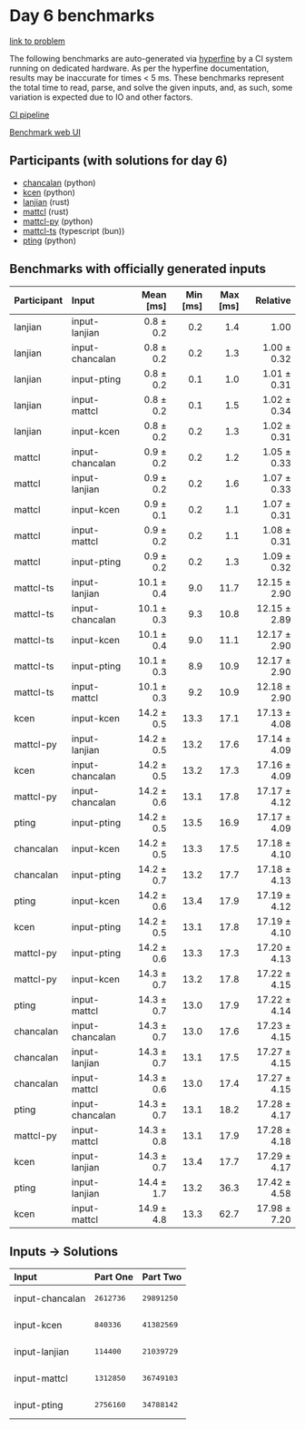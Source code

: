 # Day 6 benchmarks

[link to problem](https://adventofcode.com/2023/day/6)

The following benchmarks are auto-generated via
[hyperfine](https://github.com/sharkdp/hyperfine) by a CI system running on
dedicated hardware. As per the hyperfine documentation, results may be
inaccurate for times < 5 ms. These benchmarks represent the total time to read,
parse, and solve the given inputs, and, as such, some variation is expected due
to IO and other factors.

[CI pipeline](http://ci.papercode.net:8080/teams/main/pipelines/aoc2023)

[Benchmark web UI](https://aoc.ancalagon.black)


## Participants (with solutions for day 6)

- [chancalan](https://github.com/chancalan/aoc2023) (python)
- [kcen](https://github.com/kcen/aoc2023) (python)
- [lanjian](https://github.com/lanjian/aoc-2023) (rust)
- [mattcl](https://github.com/mattcl/aoc2023) (rust)
- [mattcl-py](https://github.com/mattcl/aoc2023-py) (python)
- [mattcl-ts](https://github.com/mattcl/aoc2023-js) (typescript (bun))
- [pting](https://github.com/pting/aoc2023) (python)


## Benchmarks with officially generated inputs

| Participant | Input | Mean [ms] | Min [ms] | Max [ms] | Relative |
|:---|:---|---:|---:|---:|---:|
| lanjian | input-lanjian | 0.8 ± 0.2 | 0.2 | 1.4 | 1.00 |
| lanjian | input-chancalan | 0.8 ± 0.2 | 0.2 | 1.3 | 1.00 ± 0.32 |
| lanjian | input-pting | 0.8 ± 0.2 | 0.1 | 1.0 | 1.01 ± 0.31 |
| lanjian | input-mattcl | 0.8 ± 0.2 | 0.1 | 1.5 | 1.02 ± 0.34 |
| lanjian | input-kcen | 0.8 ± 0.2 | 0.2 | 1.3 | 1.02 ± 0.31 |
| mattcl | input-chancalan | 0.9 ± 0.2 | 0.2 | 1.2 | 1.05 ± 0.33 |
| mattcl | input-lanjian | 0.9 ± 0.2 | 0.2 | 1.6 | 1.07 ± 0.33 |
| mattcl | input-kcen | 0.9 ± 0.1 | 0.2 | 1.1 | 1.07 ± 0.31 |
| mattcl | input-mattcl | 0.9 ± 0.2 | 0.2 | 1.1 | 1.08 ± 0.31 |
| mattcl | input-pting | 0.9 ± 0.2 | 0.2 | 1.3 | 1.09 ± 0.32 |
| mattcl-ts | input-lanjian | 10.1 ± 0.4 | 9.0 | 11.7 | 12.15 ± 2.90 |
| mattcl-ts | input-chancalan | 10.1 ± 0.3 | 9.3 | 10.8 | 12.15 ± 2.89 |
| mattcl-ts | input-kcen | 10.1 ± 0.4 | 9.0 | 11.1 | 12.17 ± 2.90 |
| mattcl-ts | input-pting | 10.1 ± 0.3 | 8.9 | 10.9 | 12.17 ± 2.90 |
| mattcl-ts | input-mattcl | 10.1 ± 0.3 | 9.2 | 10.9 | 12.18 ± 2.90 |
| kcen | input-kcen | 14.2 ± 0.5 | 13.3 | 17.1 | 17.13 ± 4.08 |
| mattcl-py | input-lanjian | 14.2 ± 0.5 | 13.2 | 17.6 | 17.14 ± 4.09 |
| kcen | input-chancalan | 14.2 ± 0.5 | 13.2 | 17.3 | 17.16 ± 4.09 |
| mattcl-py | input-chancalan | 14.2 ± 0.6 | 13.1 | 17.8 | 17.17 ± 4.12 |
| pting | input-pting | 14.2 ± 0.5 | 13.5 | 16.9 | 17.17 ± 4.09 |
| chancalan | input-kcen | 14.2 ± 0.5 | 13.3 | 17.5 | 17.18 ± 4.10 |
| chancalan | input-pting | 14.2 ± 0.7 | 13.2 | 17.7 | 17.18 ± 4.13 |
| pting | input-kcen | 14.2 ± 0.6 | 13.4 | 17.9 | 17.19 ± 4.12 |
| kcen | input-pting | 14.2 ± 0.5 | 13.1 | 17.8 | 17.19 ± 4.10 |
| mattcl-py | input-pting | 14.2 ± 0.6 | 13.3 | 17.3 | 17.20 ± 4.13 |
| mattcl-py | input-kcen | 14.3 ± 0.7 | 13.2 | 17.8 | 17.22 ± 4.15 |
| pting | input-mattcl | 14.3 ± 0.7 | 13.0 | 17.9 | 17.22 ± 4.14 |
| chancalan | input-chancalan | 14.3 ± 0.7 | 13.0 | 17.6 | 17.23 ± 4.15 |
| chancalan | input-lanjian | 14.3 ± 0.7 | 13.1 | 17.5 | 17.27 ± 4.15 |
| chancalan | input-mattcl | 14.3 ± 0.6 | 13.0 | 17.4 | 17.27 ± 4.15 |
| pting | input-chancalan | 14.3 ± 0.7 | 13.1 | 18.2 | 17.28 ± 4.17 |
| mattcl-py | input-mattcl | 14.3 ± 0.8 | 13.1 | 17.9 | 17.28 ± 4.18 |
| kcen | input-lanjian | 14.3 ± 0.7 | 13.4 | 17.7 | 17.29 ± 4.17 |
| pting | input-lanjian | 14.4 ± 1.7 | 13.2 | 36.3 | 17.42 ± 4.58 |
| kcen | input-mattcl | 14.9 ± 4.8 | 13.3 | 62.7 | 17.98 ± 7.20 |


## Inputs -> Solutions

| Input | Part One | Part Two |
|:---|:---|:---|
|input-chancalan|<pre>2612736</pre>|<pre>29891250</pre>|
|input-kcen|<pre>840336</pre>|<pre>41382569</pre>|
|input-lanjian|<pre>114400</pre>|<pre>21039729</pre>|
|input-mattcl|<pre>1312850</pre>|<pre>36749103</pre>|
|input-pting|<pre>2756160</pre>|<pre>34788142</pre>|